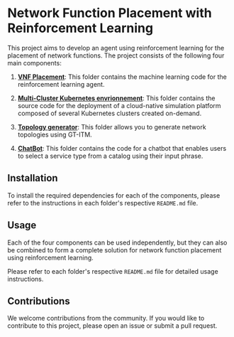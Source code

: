 # Network Function Placement with Reinforcement Learning

This project aims to develop an agent using reinforcement learning for the placement of network functions. The project consists of the following four main components:

1. [**VNF Placement**](./vnf_placement/): This folder contains the machine learning code for the reinforcement learning agent.

2. [**Multi-Cluster Kubernetes envrionnement**](./kind_automatisation/): This folder contains the source code for the deployment of a cloud-native simulation platform composed of several Kubernetes clusters created on-demand.

3. [**Topology generator**](./topologie_generation/): This folder allows you to generate network topologies using GT-ITM.

4. [**ChatBot**](./ChatBot): This folder contains the code for a chatbot that enables users to select a service type from a catalog using their input phrase.

## Installation

To install the required dependencies for each of the components, please refer to the instructions in each folder's respective `README.md` file.

## Usage

Each of the four components can be used independently, but they can also be combined to form a complete solution for network function placement using reinforcement learning.

Please refer to each folder's respective `README.md` file for detailed usage instructions.

## Contributions

We welcome contributions from the community. If you would like to contribute to this project, please open an issue or submit a pull request.


